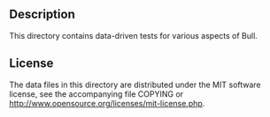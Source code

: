 Description
------------

This directory contains data-driven tests for various aspects of Bull.

License
--------

The data files in this directory are distributed under the MIT software
license, see the accompanying file COPYING or
http://www.opensource.org/licenses/mit-license.php.

